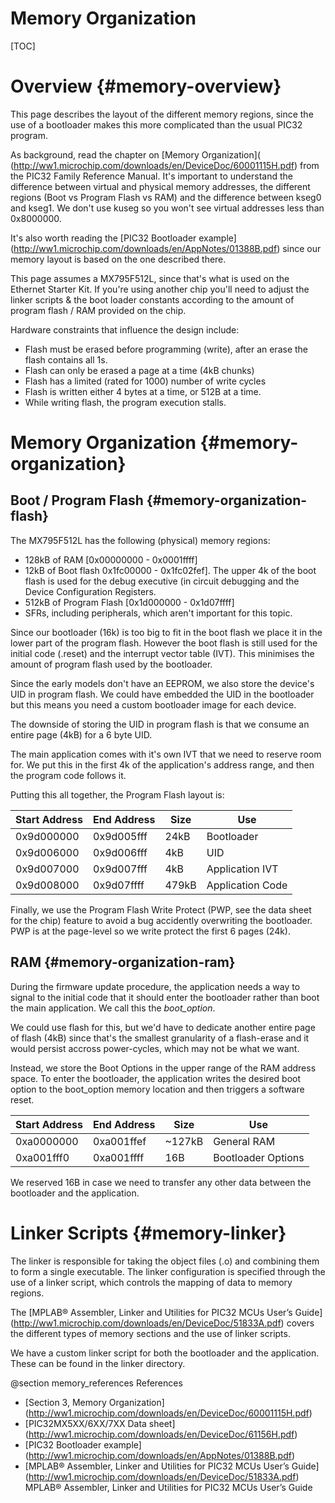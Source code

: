 Memory Organization
===============================

[TOC]

# Overview {#memory-overview}

This page describes the layout of the different memory regions, since the
use of a bootloader makes this more complicated than the usual PIC32
program.

As background, read the chapter on [Memory Organization](
(http://ww1.microchip.com/downloads/en/DeviceDoc/60001115H.pdf)
from the PIC32 Family Reference Manual. It's important to
understand the difference between virtual and physical memory addresses, the
different regions (Boot vs Program Flash vs RAM) and the
difference between kseg0 and kseg1. We don't use kuseg so you won't see
virtual addresses less than 0x8000000.

It's also worth reading the [PIC32 Bootloader example]
(http://ww1.microchip.com/downloads/en/AppNotes/01388B.pdf)
since our memory layout is based on the one described there.

This page assumes a MX795F512L, since that's what is used on the Ethernet
Starter Kit. If you're using another chip you'll need to adjust the linker
scripts & the boot loader constants according to the amount of program flash
/ RAM provided on the chip.

Hardware constraints that influence the design include:
- Flash must be erased before programming (write), after an erase the flash
  contains all 1s.
- Flash can only be erased a page at a time (4kB chunks)
- Flash has a limited (rated for 1000) number of write cycles
- Flash is written either 4 bytes at a time, or 512B at a time.
- While writing flash, the program execution stalls.

# Memory Organization {#memory-organization}

## Boot / Program Flash {#memory-organization-flash}

The MX795F512L has the following (physical) memory regions:
 - 128kB of RAM [0x00000000 - 0x0001ffff]
 - 12kB of Boot flash 0x1fc00000 - 0x1fc02fef]. The upper 4k of the boot
   flash is used for the debug executive (in circuit debugging and the
   Device Configuration Registers.
 - 512kB of Program Flash [0x1d000000 - 0x1d07ffff]
 - SFRs, including peripherals, which aren't important for this topic.

Since our bootloader (16k) is too big to fit in the boot flash we place it
in the lower part of the program flash. However the boot flash is still used
for the initial code (.reset) and the interrupt vector table (IVT). This
minimises the amount of program flash used by the bootloader.

Since the early models don't have an EEPROM, we also store the device's UID
in program flash. We could have embedded the UID in the bootloader but this
means you need a custom bootloader image for each device.

The downside of storing the UID in program flash is that we consume an
entire page (4kB) for a 6 byte UID.

The main application comes with it's own IVT that we need to reserve room
for. We put this in the first 4k of the application's address range, and
then the program code follows it.

Putting this all together, the Program Flash layout is:

Start Address  | End Address   | Size  | Use
-------------- | ------------- | ----- | ----------
0x9d000000     | 0x9d005fff    | 24kB  | Bootloader
0x9d006000     | 0x9d006fff    | 4kB   | UID
0x9d007000     | 0x9d007fff    | 4kB   | Application IVT
0x9d008000     | 0x9d07ffff    | 479kB | Application Code

Finally, we use the Program Flash Write Protect (PWP, see the data sheet for
the chip) feature to avoid a bug accidently overwriting the bootloader.
PWP is at the page-level so we write protect the first 6 pages (24k).

## RAM {#memory-organization-ram}

During the firmware update procedure, the application needs a way to signal
to the initial code that it should enter the bootloader rather than boot the
main application. We call this the <em>boot_option</em>.

We could use flash for this, but we'd have to dedicate another
entire page of flash (4kB) since that's the smallest granularity of a
flash-erase and it would persist accross power-cycles, which may not be what
we want.

Instead, we store the Boot Options in the upper range of the RAM address
space. To enter the bootloader, the application writes the desired boot
option to the boot_option memory location and then triggers a software
reset.

Start Address  | End Address   | Size   | Use
-------------- | ------------- | ------ | ----------
0xa0000000     | 0xa001ffef    | ~127kB | General RAM
0xa001fff0     | 0xa001ffff    | 16B    | Bootloader Options

We reserved 16B in case we need to transfer any other data between
the bootloader and the application.

# Linker Scripts {#memory-linker}

The linker is responsible for taking the object files (.o) and combining
them to form a single executable. The linker configuration is specified
through the use of a linker script, which controls the mapping of data to
memory regions.

The [MPLAB® Assembler, Linker and Utilities for PIC32 MCUs User’s Guide]
(http://ww1.microchip.com/downloads/en/DeviceDoc/51833A.pdf)
covers the different types of memory sections and the use of linker scripts.

We have a custom linker script for both the bootloader and the application.
These can be found in the linker directory.

@section memory_references References

- [Section 3, Memory Organization]
  (http://ww1.microchip.com/downloads/en/DeviceDoc/60001115H.pdf)
- [PIC32MX5XX/6XX/7XX Data sheet]
  (http://ww1.microchip.com/downloads/en/DeviceDoc/61156H.pdf)
- [PIC32 Bootloader example]
  (http://ww1.microchip.com/downloads/en/AppNotes/01388B.pdf)
- [MPLAB® Assembler, Linker and Utilities for PIC32 MCUs User’s Guide]
  (http://ww1.microchip.com/downloads/en/DeviceDoc/51833A.pdf)
  MPLAB® Assembler, Linker and Utilities for PIC32 MCUs User’s Guide</a>
